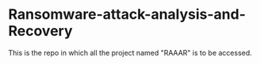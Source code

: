 # Ransomware-attack-analysis-and-Recovery

This is the repo in which all the project named "RAAAR" is to be accessed.

